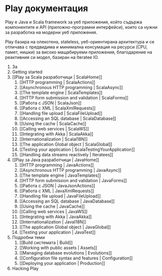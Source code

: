 <!--- Copyright (C) 2009-2013 Typesafe Inc. <http://www.typesafe.com> -->
# Play документация

Play е Java и Scala framework за уеб приложения, който съдържа компонентите и API (приложно-програмни интерфейси), които са нужни за разработка на модерни уеб приложения. 

Play базира на олекотена, stateless, уеб-ориентирана архитектура и се отличава с предвидима и минимална консумация на ресурси (CPU, памет, нишки) за високо мащабируеми приложения, благодарение на реактивния си модел, базиран на Iteratee IO.

1. За
1. Getting started
1. [[Play за Scala разработчици | ScalaHome]]
    1. [[HTTP programming | ScalaActions]]
    1. [[Asynchronous HTTP programming | ScalaAsync]]
    1. [[The template engine | ScalaTemplates]]
    1. [[HTTP form submission and validation | ScalaForms]]
    1. [[Работа с JSON | ScalaJson]]
    1. [[Работа с XML | ScalaXmlRequests]]
    1. [[Handling file upload | ScalaFileUpload]]
    1. [[Accessing an SQL database | ScalaDatabase]]
    1. [[Using the cache | ScalaCache]]
    1. [[Calling web services | ScalaWS]]
    1. [[Integrating with Akka | ScalaAkka]]
    1. [[Internationalization | ScalaI18N]]
    1. [[The application Global object | ScalaGlobal]]
    1. [[Testing your application | ScalaTestingYourApplication]]
    1. [[Handling data streams reactively | Iteratees]]
1. [[Play за Java разработчици | JavaHome]]
    1. [[HTTP programming | JavaActions]]
    1. [[Asynchronous HTTP programming | JavaAsync]]
    1. [[The template engine | JavaTemplates]]
    1. [[HTTP form submission and validation | JavaForms]]
    1. [[Работа с JSON | JavaJsonActions]]
    1. [[Работа с XML | JavaXmlRequests]]
    1. [[Handling file upload | JavaFileUpload]]
    1. [[Accessing an SQL database | JavaDatabase]]
    1. [[Using the cache | JavaCache]]
    1. [[Calling web services | JavaWS]]
    1. [[Integrating with Akka | JavaAkka]]
    1. [[Internationalization | JavaI18N]]
    1. [[The application Global object | JavaGlobal]]
    1. [[Testing your application | JavaTest]]
1. Подробни теми
    1. [[Build системата | Build]]
    1. [[Working with public assets | Assets]]
    1. [[Managing database evolutions | Evolutions]]
    1. [[Configuration file syntax and features | Configuration]]
    1. [[Deploying your application | Production]]
1. Hacking Play
